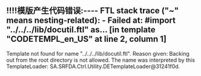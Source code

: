 !!!!模版产生代码错误:----
FTL stack trace ("~" means nesting-related):
	- Failed at: #import "../../../lib/docutil.ftl" as...  [in template "CODETEMPL_en_US" at line 2, column 1]
----
Template not found for name "../../../lib/docutil.ftl".
Reason given: Backing out from the root directory is not allowed.
The name was interpreted by this TemplateLoader: SA.SRFDA.Ctrl.Utility.DETemplateLoader@31241f0d.